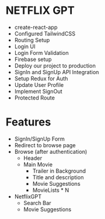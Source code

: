# NETFLIX GPT

- create-react-app
- Configured TailwindCSS
- Routing Setup
- Login UI
- Login Form Validation
- Firebase setup
- Deploy our project to production
- SignIn and SignUp API Integration
- Setup Redux for Auth
- Update User Profile
- Implement SignOut
- Protected Route


# Features
- SignIn/SignUp Form
- Redirect to browse page
- Browse (after authentication)
    - Header
    - Main Movie
        - Trailer in Background
        - Title and description
        - Movie Suggestions
        - MovieLists * N
- NetflixGPT
    - Search Bar
    - Movie Suggestions
